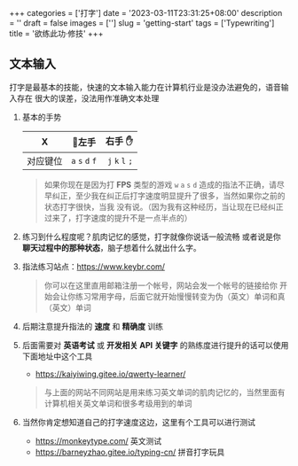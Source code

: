 +++
categories = ['打字']
date = '2023-03-11T23:31:25+08:00'
description = ''
draft = false
images = ['']
slug = 'getting-start'
tags = ['Typewriting']
title = '欲练此功·修技'
+++


## 文本输入

打字是最基本的技能，快速的文本输入能力在计算机行业是没办法避免的，语音输入存在
很大的误差，没法用作准确文本处理

1. 基本的手势

   | X    | 🤚**左手**        | **右手 ✋**        |
   |:----:|:---------------:|---------------:|
   | 对应键位 | `a` `s` `d` `f` | `j` `k` `l` `;` |

   > 如果你现在是因为打 **FPS** 类型的游戏 `w` `a` `s` `d` 造成的指法不正确，请尽早纠正，至少我在纠正后打字速度明显提升了很多，当然如果你之前的状态打字很快，当我
   没有说。（因为我有这种经历，当让现在已经纠正过来了，打字速度的提升不是一点半点的）

2. 练习到什么程度呢？肌肉记忆的感觉，打字就像你说话一般流畅
   或者说是你 **聊天过程中的那种状态**，脑子想着什么就出什么字。
3. 指法练习站点：<https://www.keybr.com/>

   > 你可以在这里直用邮箱注册一个帐号，网站会发一个帐号的链接给你
   > 开始会让你练习常用字母，后面它就开始慢慢转变为伪（英文）单词和真（英文）单词

4. 后期注意提升指法的 **速度** 和 **精确度** 训练
5. 后面需要对 **英语考试** 或 **开发相关 API 关键字** 的熟练度进行提升的话可以使用下面地址中这个工具
   - <https://kaiyiwing.gitee.io/qwerty-learner/>

   > 与上面的网站不同网站是用来练习英文单词的肌肉记忆的，当然里面有计算机相关英文单词和很多考级用到的单词

6. 当然你肯定想知道自己的打字速度这边，这里有个工具可以进行测试

   - <https://monkeytype.com/> 英文测试
   - <https://barneyzhao.gitee.io/typing-cn/> 拼音打字玩具
